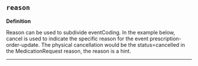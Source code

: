 ## `reason`

<b>Definition</b><br>

Reason can be used to subdivide eventCoding. In the example below, cancel is used to indicate the specific reason for the event prescription-order-update. The physical cancellation would be the status=cancelled in the MedicationRequest reason, the reason is a hint.

---